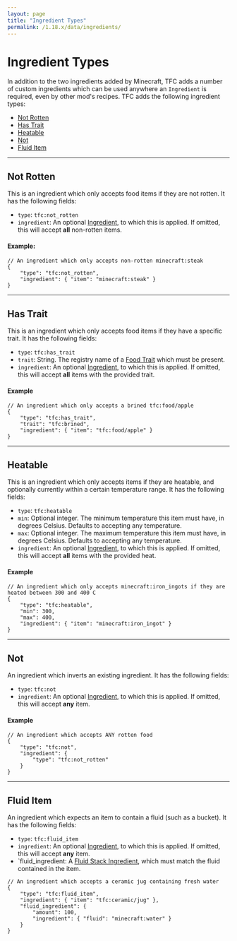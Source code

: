 ```yaml
---
layout: page
title: "Ingredient Types"
permalink: /1.18.x/data/ingredients/
---
```


# Ingredient Types

In addition to the two ingredients added by Minecraft, TFC adds a number of custom ingredients which can be used anywhere an `Ingredient` is required, even by other mod's recipes. TFC adds the following ingredient types:

- [Not Rotten](#not-rotten)
- [Has Trait](#has-trait)
- [Heatable](#heatable)
- [Not](#not)
- [Fluid Item](#fluid-item)

<hr>

## Not Rotten

This is an ingredient which only accepts food items if they are not rotten. It has the following fields:

- `type`: `tfc:not_rotten`
- `ingredient`: An optional [Ingredient](../common-types/#ingredients), to which this is applied. If omitted, this will accept **all** non-rotten items.

#### Example:

```jsonc
// An ingredient which only accepts non-rotten minecraft:steak
{
    "type": "tfc:not_rotten",
    "ingredient": { "item": "minecraft:steak" }
}
```

<hr>

## Has Trait

This is an ingredient which only accepts food items if they have a specific trait. It has the following fields:

- `type`: `tfc:has_trait`
- `trait`: String. The registry name of a [Food Trait](../common-types/#food-traits) which must be present.
- `ingredient`: An optional [Ingredient](../common-types/#ingredients), to which this is applied. If omitted, this will accept **all** items with the provided trait.

#### Example

```jsonc
// An ingredient which only accepts a brined tfc:food/apple
{
    "type": "tfc:has_trait",
    "trait": "tfc:brined",
    "ingredient": { "item": "tfc:food/apple" }
}
```

<hr>

## Heatable

This is an ingredient which only accepts items if they are heatable, and optionally currently within a certain temperature range. It has the following fields:

- `type`: `tfc:heatable`
- `min`: Optional integer. The minimum temperature this item must have, in degrees Celsius. Defaults to accepting any temperature.
- `max`: Optional integer. The maximum temperature this item must have, in degrees Celsius. Defaults to accepting any temperature.
- `ingredient`: An optional [Ingredient](../common-types/#ingredients), to which this is applied. If omitted, this will accept **all** items with the provided heat.

#### Example

```jsonc
// An ingredient which only accepts minecraft:iron_ingots if they are heated between 300 and 400 C
{
    "type": "tfc:heatable",
    "min": 300,
    "max": 400,
    "ingredient": { "item": "minecraft:iron_ingot" }
}
```

<hr>

## Not

An ingredient which inverts an existing ingredient. It has the following fields:

- `type`: `tfc:not`
- `ingredient`: An optional [Ingredient](../common-types/#ingredients), to which this is applied. If omitted, this will accept **any** item.

#### Example

```jsonc
// An ingredient which accepts ANY rotten food
{
    "type": "tfc:not",
    "ingredient": {
        "type": "tfc:not_rotten"
    }
}
```

<hr>

## Fluid Item

An ingredient which expects an item to contain a fluid (such as a bucket). It has the following fields:

- `type`: `tfc:fluid_item`
- `ingredient`: An optional [Ingredient](../common-types/#ingredients), to which this is applied. If omitted, this will accept **any** item.
- `fluid_ingredient: A [Fluid Stack Ingredient](../common-types/#fluid-stack-ingredients), which must match the fluid contained in the item.

```jsonc
// An ingredient which accepts a ceramic jug containing fresh water
{
    "type": "tfc:fluid_item",
    "ingredient": { "item": "tfc:ceramic/jug" },
    "fluid_ingredient": {
        "amount": 100,
        "ingredient": { "fluid": "minecraft:water" }
    }
}
```

